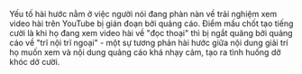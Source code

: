 Yếu tố hài hước nằm ở việc người nói đang phàn nàn về trải nghiệm xem video hài trên YouTube bị gián đoạn bởi quảng cáo. Điểm mấu chốt tạo tiếng cười là khi họ đang xem video hài về "đọc thoại" thì bị ngắt quãng bởi quảng cáo về "trĩ nội trĩ ngoại" - một sự tương phản hài hước giữa nội dung giải trí họ muốn xem và nội dung quảng cáo khá nhạy cảm, tạo ra tình huống dở khóc dở cười.